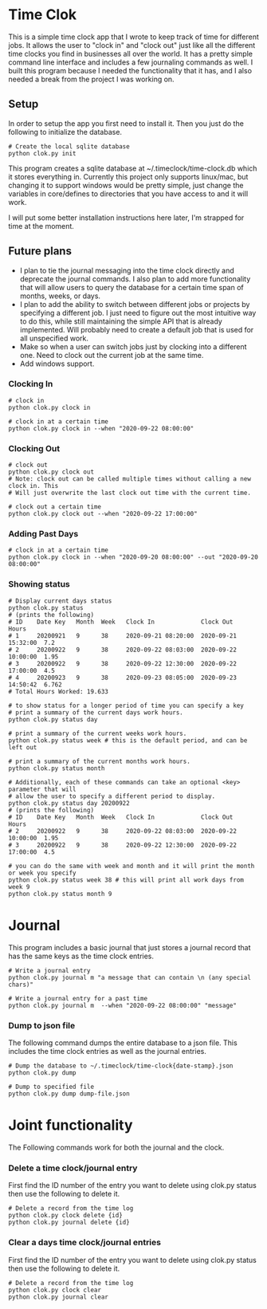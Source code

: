Time Clok
==========

This is a simple time clock app that I wrote to keep track of time for different jobs. It 
allows the user to "clock in" and "clock out" just like all the different time clocks you 
find in businesses all over the world. It has a pretty simple command line interface and
includes a few journaling commands as well.
I built this program because I needed the functionality that it has, and I also needed a 
break from the project I was working on.

## Setup
In order to setup the app you first need to install it. Then you just do the following to
initialize the database.

```shell script
# Create the local sqlite database
python clok.py init
```
This program creates a sqlite database at ~/.timeclock/time-clock.db which it stores
everything in. Currently this project only supports linux/mac, but changing it to support 
windows would be pretty simple, just change the variables in core/defines to directories
that you have access to and it will work.

I will put some better installation instructions here later, I'm strapped for time at the 
moment.

## Future plans
* I plan to tie the journal messaging into the time clock directly and deprecate the journal
  commands. I also plan to add more functionality that will allow users to query the 
  database for a certain time span of months, weeks, or days.
* I plan to add the ability to switch between different jobs or projects by specifying a
  different job. I just need to figure out the most intuitive way to do this, while still
  maintaining the simple API that is already implemented. Will probably need to create a 
  default job that is used for all unspecified work.
* Make so when a user can switch jobs just by clocking into a different one. Need to clock
  out the current job at the same time. 
* Add windows support.


### Clocking In
```shell script
# clock in
python clok.py clock in

# clock in at a certain time
python clok.py clock in --when "2020-09-22 08:00:00"
```

### Clocking Out
```shell script
# clock out
python clok.py clock out
# Note: clock out can be called multiple times without calling a new clock in. This
# Will just overwrite the last clock out time with the current time.

# clock out a certain time
python clok.py clock out --when "2020-09-22 17:00:00"
```

### Adding Past Days
```shell script
# clock in at a certain time
python clok.py clock in --when "2020-09-20 08:00:00" --out "2020-09-20 08:00:00"
```

### Showing status
```shell script
# Display current days status
python clok.py status
# (prints the following)
# ID    Date Key   Month  Week   Clock In             Clock Out            Hours 
# 1     20200921   9      38     2020-09-21 08:20:00  2020-09-21 15:32:00  7.2   
# 2     20200922   9      38     2020-09-22 08:03:00  2020-09-22 10:00:00  1.95  
# 3     20200922   9      38     2020-09-22 12:30:00  2020-09-22 17:00:00  4.5   
# 4     20200923   9      38     2020-09-23 08:05:00  2020-09-23 14:50:42  6.762   
# Total Hours Worked: 19.633

# to show status for a longer period of time you can specify a key
# print a summary of the current days work hours.
python clok.py status day 

# print a summary of the current weeks work hours.
python clok.py status week # this is the default period, and can be left out

# print a summary of the current months work hours.
python clok.py status month

# Additionally, each of these commands can take an optional <key> parameter that will
# allow the user to specify a different period to display.
python clok.py status day 20200922
# (prints the following)
# ID    Date Key   Month  Week   Clock In             Clock Out            Hours 
# 2     20200922   9      38     2020-09-22 08:03:00  2020-09-22 10:00:00  1.95  
# 3     20200922   9      38     2020-09-22 12:30:00  2020-09-22 17:00:00  4.5   

# you can do the same with week and month and it will print the month or week you specify
python clok.py status week 38 # this will print all work days from week 9
python clok.py status month 9
```

# Journal
This program includes a basic journal that just stores a journal record that has the same
keys as the time clock entries. 

```shell script
# Write a journal entry
python clok.py journal m "a message that can contain \n (any special chars)"
```
```shell script
# Write a journal entry for a past time
python clok.py journal m  --when "2020-09-22 08:00:00" "message"
```

### Dump to json file
The following command dumps the entire database to a json file. This includes the time clock
entries as well as the journal entries.
```shell script
# Dump the database to ~/.timeclock/time-clock{date-stamp}.json
python clok.py dump 

# Dump to specified file
python clok.py dump dump-file.json
```

# Joint functionality
The Following commands work for both the journal and the clock.

### Delete a time clock/journal entry
First find the ID number of the entry you want to delete using clok.py status
then use the following to delete it.
```shell script
# Delete a record from the time log
python clok.py clock delete {id}
python clok.py journal delete {id}
```

### Clear a days time clock/journal entries
First find the ID number of the entry you want to delete using clok.py status
then use the following to delete it.
```shell script
# Delete a record from the time log
python clok.py clock clear
python clok.py journal clear
```
